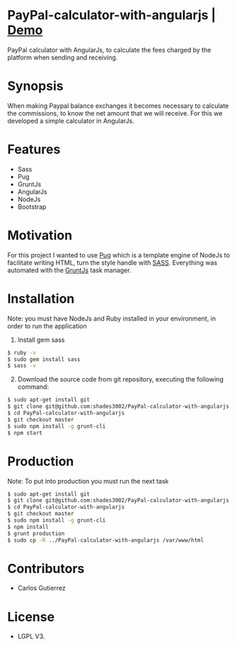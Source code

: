 # PayPal-calculator-with-angularjs | [Demo](https://shades3002.github.io/PayPal-calculator-with-angularjs "Demo")
PayPal calculator with AngularJs, to calculate the fees charged by the platform when sending and receiving.

# Synopsis

When making Paypal balance exchanges it becomes necessary to calculate the commissions, to know the net amount that we will receive. For this we developed a simple calculator in AngularJs.

# Features
* Sass
* Pug
* GruntJs
* AngularJs
* NodeJs
* Bootstrap

# Motivation

For this project I wanted to use [Pug](https://pugjs.org/ "Pug") which is a template engine of NodeJs to facilitate writing HTML, turn the style handle with [SASS](http://sass-lang.com/ "SASS"). Everything was automated with the [GruntJs](https://gruntjs.com/ "GruntJs") task manager.

# Installation

Note: you must have NodeJs and Ruby installed in your environment, in order to run the application

1. Install gem sass

```bash
$ ruby -v
$ sudo gem install sass
$ sass -v
```
2. Download the source code from git repository, executing the following command:

```bash
$ sudo apt-get install git
$ git clone git@github.com:shades3002/PayPal-calculator-with-angularjs.git
$ cd PayPal-calculator-with-angularjs
$ git checkout master
$ sudo npm install -g grunt-cli
$ npm start
```

# Production

Note: To put into production you must run the next task

```bash
$ sudo apt-get install git
$ git clone git@github.com:shades3002/PayPal-calculator-with-angularjs.git
$ cd PayPal-calculator-with-angularjs
$ git checkout master
$ sudo npm install -g grunt-cli
$ npm install
$ grunt production
$ sudo cp -R ../PayPal-calculator-with-angularjs /var/www/html
```
# Contributors
- Carlos Gutierrez

# License
- LGPL V3.
